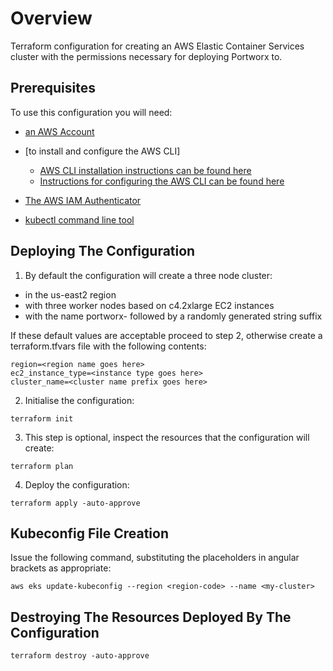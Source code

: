 # Overview

Terraform configuration for creating an AWS Elastic Container Services cluster with the permissions necessary for deploying Portworx to.

## Prerequisites

To use this configuration you will need:

- [an AWS Account](https://signin.aws.amazon.com/signin?redirect_uri=https%3A%2F%2Fportal.aws.amazon.com%2Fbilling%2Fsignup%2Fresume&client_id=signup&code_challenge_method=SHA-256&code_challenge=D4Ggbzl5tnL0TF44U1cPT4gn97OZnIDn7Tiig3AO_Lw#/start)

- [to install and configure the AWS CLI]
  - [AWS CLI installation instructions can be found here](https://docs.aws.amazon.com/cli/latest/userguide/getting-started-install.html)
  - [Instructions for configuring the AWS CLI can be found here](https://docs.aws.amazon.com/cli/latest/userguide/cli-chap-getting-started.html)

- [The AWS IAM Authenticator](https://docs.aws.amazon.com/eks/latest/userguide/install-aws-iam-authenticator.html)

- [kubectl command line tool](https://kubernetes.io/docs/tasks/tools/)

## Deploying The Configuration

1. By default the configuration will create a three node cluster:

- in the us-east2 region
- with three worker nodes based on c4.2xlarge EC2 instances
- with the name portworx- followed by a randomly generated string suffix

If these default values are acceptable proceed to step 2, otherwise create a terraform.tfvars file with the following contents:
```
region=<region name goes here>
ec2_instance_type=<instance type goes here>
cluster_name=<cluster name prefix goes here>
```
2. Initialise the configuration:
```
terraform init
```
3. This step is optional, inspect the resources that the configuration will create:
```
terraform plan  
```  
4. Deploy the configuration:
```
terraform apply -auto-approve
```

## Kubeconfig File Creation

Issue the following command, substituting the placeholders in angular brackets as appropriate: 
```
aws eks update-kubeconfig --region <region-code> --name <my-cluster>
```

## Destroying The Resources Deployed By The Configuration
```
terraform destroy -auto-approve
```
